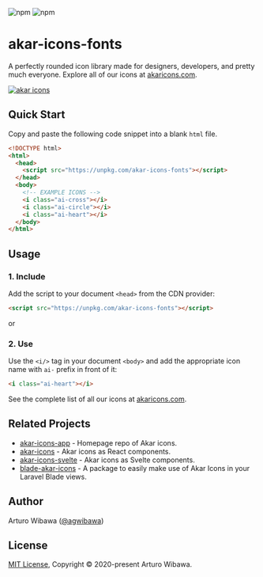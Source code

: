 ![npm](https://img.shields.io/npm/v/akar-icons-fonts?style=for-the-badge)
![npm](https://img.shields.io/npm/dm/akar-icons-fonts?style=for-the-badge)

# akar-icons-fonts
A perfectly rounded icon library made for designers, developers, and pretty much everyone. Explore all of our icons at [akaricons.com](https://akaricons.com).

<a href="https://akaricons.com" target="_blank">
  <img alt="akar icons" src="https://repository-images.githubusercontent.com/306119910/c3a57000-2be0-11eb-88a2-2714f9bafcd4">
</a>

## Quick Start
Copy and paste the following code snippet into a blank `html` file.

```html
<!DOCTYPE html>
<html>
  <head>
    <script src="https://unpkg.com/akar-icons-fonts"></script>
  </head>
  <body>
    <!-- EXAMPLE ICONS -->
    <i class="ai-cross"></i>
    <i class="ai-circle"></i>
    <i class="ai-heart"></i>
  </body>
</html>
```

## Usage

### 1. Include
Add the script to your document `<head>` from the CDN provider:

```html
<script src="https://unpkg.com/akar-icons-fonts"></script>
```

or 

### 2. Use
Use the `<i/>` tag in your document `<body>` and add the appropriate icon name with `ai-` prefix in front of it:

```html
<i class="ai-heart"></i>
```

See the complete list of all our icons at [akaricons.com](https://akaricons.com).

## Related Projects
* [akar-icons-app](https://github.com/artcoholic/akar-icons-app) - Homepage repo of Akar icons.
* [akar-icons](https://github.com/artcoholic/akar-icons) - Akar icons as React components.
* [akar-icons-svelte](https://github.com/WilliamVenner/akar-icons-svelte) - Akar icons as Svelte components.
* [blade-akar-icons](https://github.com/codeat3/blade-akar-icons) - A package to easily make use of Akar Icons in your Laravel Blade views.

## Author
Arturo Wibawa ([@agwibawa](https://twitter.com/agwibawa))

## License
[MIT License](./LICENSE), Copyright © 2020-present Arturo Wibawa.
